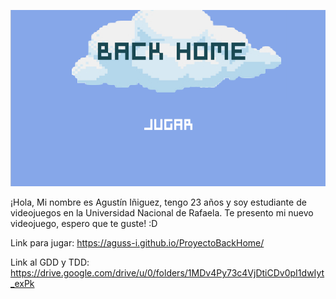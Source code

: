 <p align="center">
<img src="public/Images/logo.PNG" alt="logo" width= "600">
</p>

¡Hola, Mi nombre es Agustín Iñiguez, tengo 23 años y soy estudiante de videojuegos en la Universidad Nacional de Rafaela.
Te presento mi nuevo videojuego, espero que te guste! :D

Link para jugar: https://aguss-i.github.io/ProyectoBackHome/

Link al GDD y TDD: https://drive.google.com/drive/u/0/folders/1MDv4Py73c4VjDtiCDv0pI1dwIyt_exPk
